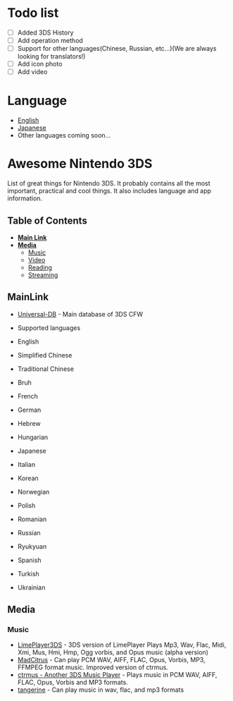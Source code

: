 # Todo list
- [ ] Added 3DS History
- [ ] Add operation method
- [ ] Support for other languages(Chinese, Russian, etc...)(We are always looking for translators!)
- [ ] Add icon photo
- [ ] Add video

# Language
- [English](https://github.com/kuragehimekurara1/Awesome-Nintendo-3DS/blob/main/README.md)
- [Japanese](https://github.com/kuragehimekurara1/Awesome-Nintendo-3DS/blob/main/README-ja.md)
- Other languages coming soon...
# Awesome Nintendo 3DS
List of great things for Nintendo 3DS. It probably contains all the most important, practical and cool things.
It also includes language and app information.

## Table of Contents
- **[ Main Link](-MainLink)**
- **[ Media](-media)**
	- [ Music](-music)
	- [ Video](-video)
	- [ Reading](-reading)
	- [ Streaming](-streaming)

##  MainLink
- [Universal-DB](https://db.universal-team.net) - Main database of 3DS CFW

- Supported languages
- English
- Simplified Chinese
- Traditional Chinese
- Bruh
- French
- German
- Hebrew
- Hungarian
- Japanese
- Italian
- Korean
- Norwegian
- Polish
- Romanian
- Russian
- Ryukyuan
- Spanish
- Turkish
- Ukrainian
 ##  Media
###  Music
- [LimePlayer3DS](https://github.com/oreo639/LimePlayer3DS) - 3DS version of LimePlayer
Plays Mp3, Wav, Flac, Midi, Xmi, Mus, Hmi, Hmp, Ogg vorbis, and Opus music (alpha version)
- [MadCitrus](https://github.com/Hayleia/ctrmus/releases) - Can play PCM WAV, AIFF, FLAC, Opus, Vorbis, MP3, FFMPEG format music. Improved version of ctrmus.
- [ctrmus - Another 3DS Music Player](https://github.com/deltabeard/ctrmus/releases) - Plays music in PCM WAV, AIFF, FLAC, Opus, Vorbis and MP3 formats.
- [tangerine](https://github.com/tesnos/tangerine) - Can play music in wav, flac, and mp3 formats

